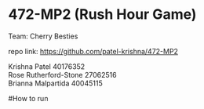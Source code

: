 # 472-MP2 (Rush Hour Game) 
 Team: Cherry Besties 

repo link: https://github.com/patel-krishna/472-MP2 

Krishna Patel 40176352<br />
Rose Rutherford-Stone 27062516<br />
Brianna Malpartida 40045115<br />

#How to run


